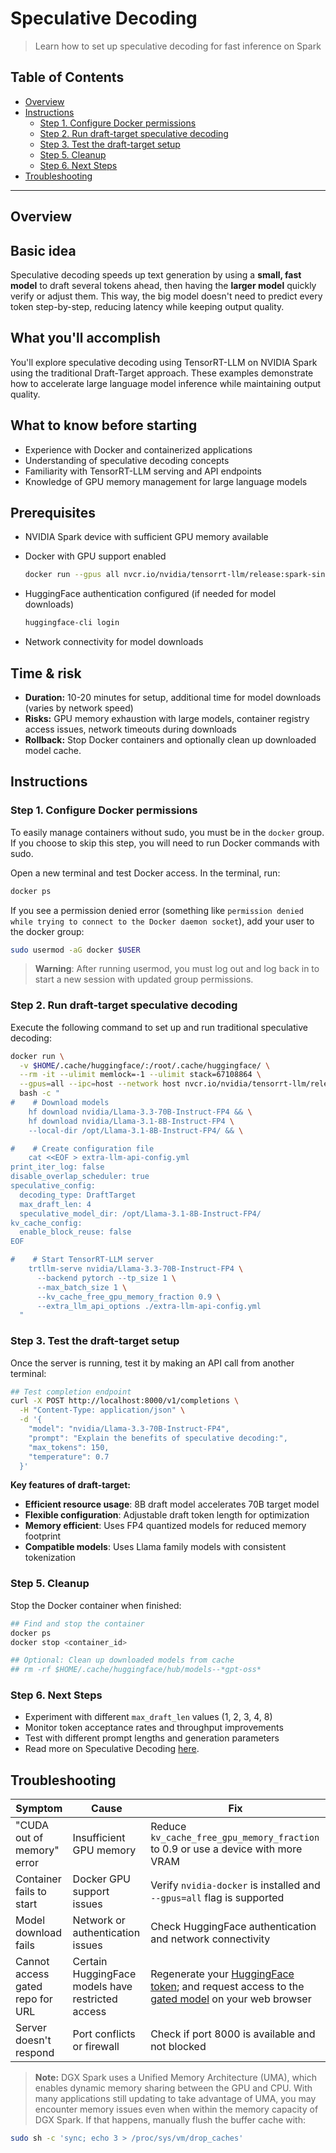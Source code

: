 # Speculative Decoding

> Learn how to set up speculative decoding for fast inference on Spark

## Table of Contents

- [Overview](#overview)
- [Instructions](#instructions)
  - [Step 1. Configure Docker permissions](#step-1-configure-docker-permissions)
  - [Step 2. Run draft-target speculative decoding](#step-2-run-draft-target-speculative-decoding)
  - [Step 3. Test the draft-target setup](#step-3-test-the-draft-target-setup)
  - [Step 5.  Cleanup](#step-5-cleanup)
  - [Step 6. Next Steps](#step-6-next-steps)
- [Troubleshooting](#troubleshooting)

---

## Overview

## Basic idea

Speculative decoding speeds up text generation by using a **small, fast model** to draft several tokens ahead, then having the **larger model** quickly verify or adjust them.
This way, the big model doesn't need to predict every token step-by-step, reducing latency while keeping output quality.

## What you'll accomplish

You'll explore speculative decoding using TensorRT-LLM on NVIDIA Spark using the traditional Draft-Target approach.
These examples demonstrate how to accelerate large language model inference while maintaining output quality.

## What to know before starting

- Experience with Docker and containerized applications
- Understanding of speculative decoding concepts
- Familiarity with TensorRT-LLM serving and API endpoints
- Knowledge of GPU memory management for large language models

## Prerequisites

- NVIDIA Spark device with sufficient GPU memory available
- Docker with GPU support enabled

  ```bash
  docker run --gpus all nvcr.io/nvidia/tensorrt-llm/release:spark-single-gpu-dev nvidia-smi
  ```
- HuggingFace authentication configured (if needed for model downloads)

  ```bash
  huggingface-cli login
  ```
- Network connectivity for model downloads


## Time & risk

* **Duration:** 10-20 minutes for setup, additional time for model downloads (varies by network speed)
* **Risks:** GPU memory exhaustion with large models, container registry access issues, network timeouts during downloads
* **Rollback:** Stop Docker containers and optionally clean up downloaded model cache.

## Instructions

### Step 1. Configure Docker permissions

To easily manage containers without sudo, you must be in the `docker` group. If you choose to skip this step, you will need to run Docker commands with sudo.

Open a new terminal and test Docker access. In the terminal, run:

```bash
docker ps
```

If you see a permission denied error (something like `permission denied while trying to connect to the Docker daemon socket`), add your user to the docker group:

```bash
sudo usermod -aG docker $USER
```

> **Warning**: After running usermod, you must log out and log back in to start a new
> session with updated group permissions.

### Step 2. Run draft-target speculative decoding

Execute the following command to set up and run traditional speculative decoding:

```bash
docker run \
  -v $HOME/.cache/huggingface/:/root/.cache/huggingface/ \
  --rm -it --ulimit memlock=-1 --ulimit stack=67108864 \
  --gpus=all --ipc=host --network host nvcr.io/nvidia/tensorrt-llm/release:spark-single-gpu-dev \
  bash -c "
#    # Download models
    hf download nvidia/Llama-3.3-70B-Instruct-FP4 && \
    hf download nvidia/Llama-3.1-8B-Instruct-FP4 \
    --local-dir /opt/Llama-3.1-8B-Instruct-FP4/ && \

#    # Create configuration file
    cat <<EOF > extra-llm-api-config.yml
print_iter_log: false
disable_overlap_scheduler: true
speculative_config:
  decoding_type: DraftTarget
  max_draft_len: 4
  speculative_model_dir: /opt/Llama-3.1-8B-Instruct-FP4/
kv_cache_config:
  enable_block_reuse: false
EOF

#    # Start TensorRT-LLM server
    trtllm-serve nvidia/Llama-3.3-70B-Instruct-FP4 \
      --backend pytorch --tp_size 1 \
      --max_batch_size 1 \
      --kv_cache_free_gpu_memory_fraction 0.9 \
      --extra_llm_api_options ./extra-llm-api-config.yml
  "
```

### Step 3. Test the draft-target setup

Once the server is running, test it by making an API call from another terminal:

```bash
## Test completion endpoint
curl -X POST http://localhost:8000/v1/completions \
  -H "Content-Type: application/json" \
  -d '{
    "model": "nvidia/Llama-3.3-70B-Instruct-FP4",
    "prompt": "Explain the benefits of speculative decoding:",
    "max_tokens": 150,
    "temperature": 0.7
  }'
```

**Key features of draft-target:**

- **Efficient resource usage**: 8B draft model accelerates 70B target model
- **Flexible configuration**: Adjustable draft token length for optimization
- **Memory efficient**: Uses FP4 quantized models for reduced memory footprint
- **Compatible models**: Uses Llama family models with consistent tokenization

### Step 5.  Cleanup

Stop the Docker container when finished:

```bash
## Find and stop the container
docker ps
docker stop <container_id>

## Optional: Clean up downloaded models from cache
## rm -rf $HOME/.cache/huggingface/hub/models--*gpt-oss*
```

### Step 6. Next Steps

- Experiment with different `max_draft_len` values (1, 2, 3, 4, 8)
- Monitor token acceptance rates and throughput improvements
- Test with different prompt lengths and generation parameters
- Read more on Speculative Decoding [here](https://nvidia.github.io/TensorRT-LLM/advanced/speculative-decoding.html).

## Troubleshooting

| Symptom | Cause | Fix |
|---------|--------|-----|
| "CUDA out of memory" error | Insufficient GPU memory | Reduce `kv_cache_free_gpu_memory_fraction` to 0.9 or use a device with more VRAM |
| Container fails to start | Docker GPU support issues | Verify `nvidia-docker` is installed and `--gpus=all` flag is supported |
| Model download fails | Network or authentication issues | Check HuggingFace authentication and network connectivity |
| Cannot access gated repo for URL | Certain HuggingFace models have restricted access | Regenerate your [HuggingFace token](https://huggingface.co/docs/hub/en/security-tokens); and request access to the [gated model](https://huggingface.co/docs/hub/en/models-gated#customize-requested-information) on your web browser |
| Server doesn't respond | Port conflicts or firewall | Check if port 8000 is available and not blocked |

> **Note:** DGX Spark uses a Unified Memory Architecture (UMA), which enables dynamic memory sharing between the GPU and CPU. 
> With many applications still updating to take advantage of UMA, you may encounter memory issues even when within 
> the memory capacity of DGX Spark. If that happens, manually flush the buffer cache with:
```bash
sudo sh -c 'sync; echo 3 > /proc/sys/vm/drop_caches'
```
